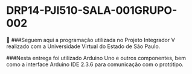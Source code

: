 # DRP14-PJI510-SALA-001GRUPO-002
:herb:
###Seguem aqui a programação utilizada no Projeto Integrador V realizado com a Universidade Virtual do Estado de São Paulo.

###Nesta entrega foi utilizado Arduino Uno e outros componentes, bem como a interface Arduino IDE 2.3.6 para comunicação com o protótipo.

